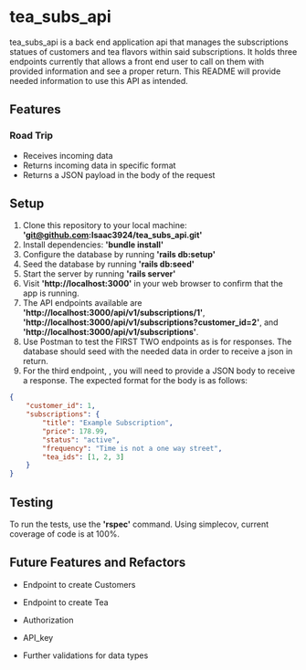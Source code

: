 # tea_subs_api
tea_subs_api is a back end application api that manages the subscriptions statues of customers and tea flavors within said subscriptions. It holds three endpoints currently that allows a front end user to call on them with provided information and see a proper return. This README will provide needed information to use this API as intended.
## Features
### Road Trip
* Receives incoming data
* Returns incoming data in specific format
* Returns a JSON payload in the body of the request
## Setup
1. Clone this repository to your local machine: **'git@github.com:Isaac3924/tea_subs_api.git'**
2. Install dependencies: **'bundle install'**
3. Configure the database by running **'rails db:setup'**
4. Seed the database by running **'rails db:seed'**
5. Start the server by running **'rails server'**
6. Visit **'http://localhost:3000'** in your web browser to confirm that the app is running.
7. The API endpoints available are  **'http://localhost:3000/api/v1/subscriptions/1'**, **'http://localhost:3000/api/v1/subscriptions?customer_id=2'**, and **'http://localhost:3000/api/v1/subscriptions'**. 
8. Use Postman to test the FIRST TWO endpoints as is for responses. The database should seed with the needed data in order to receive a json in return.
9. For the third endpoint, , you will need to provide a JSON body to receive a response. The expected format for the body is as follows:
```json
{
    "customer_id": 1,
    "subscriptions": {
        "title": "Example Subscription",
        "price": 178.99,
        "status": "active",
        "frequency": "Time is not a one way street",
        "tea_ids": [1, 2, 3]
    }
}
```

## Testing
To run the tests, use the **'rspec'** command. Using simplecov, current coverage of code is at 100%.

## Future Features and Refactors
* Endpoint to create Customers

* Endpoint to create Tea

* Authorization

* API_key

* Further validations for data types